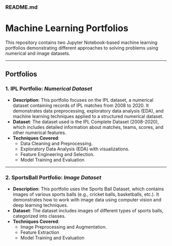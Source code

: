 ### README.md

# Machine Learning Portfolios

This repository contains two Jupyter Notebook-based machine learning portfolios demonstrating different approaches to solving problems using numerical and image datasets.

---

## Portfolios

### 1. **IPL Portfolio**: *Numerical Dataset*
   - **Description**: 
     This portfolio focuses on the IPL dataset, a numerical dataset containing records of IPL matches from 2008 to 2020. It demonstrates data preprocessing, exploratory data analysis (EDA), and machine learning techniques applied to a structured numerical dataset.
   - **Dataset**: 
     The dataset used is the IPL Complete Dataset (2008-2020), which includes detailed information about matches, teams, scores, and other numerical features.
   - **Techniques Covered**:
     - Data Cleaning and Preprocessing.
     - Exploratory Data Analysis (EDA) with visualizations.
     - Feature Engineering and Selection.
     - Model Training and Evaluation 

---

### 2. **SportsBall Portfolio**: *Image Dataset*
   - **Description**: 
     This portfolio uses the Sports Ball Dataset, which contains images of various sports balls (e.g., cricket balls, basketballs, etc.). It demonstrates how to work with image data using computer vision and deep learning techniques.
   - **Dataset**: 
     The dataset includes images of different types of sports balls, categorized into classes.
   - **Techniques Covered**:
     - Image Preprocessing and Augmentation.
     - Feature Extraction 
     - Model Training and Evaluation 


